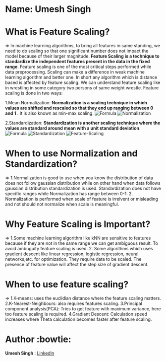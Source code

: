 # Name: Umesh Singh

# What is Feature Scaling?
=> In machine learning algorithms, to bring all features in same standing, we need to do scaling so that one significant number does not impact the model
because of their larger magnitude. **Feature Scaling is a technique to standardize the independent features present in the data in the fixed range**.
Feature scaling is one of the most critical steps performed while data preprocessing. Scaling can make a difference in weak machine learning algorithm and
better one. In short any algorithm which is distance based is affected by feature scaling. We can understand feature scaling like in wrestling in some category
two persons of same weight wrestle.
Feature scaling is done in two ways:

1.Mean Normalization:
**Normalization is a scaling technique in which values are shifted and rescaled so that they end up ranging between 0 and 1** . 
It is also known as min-max scaling.
![Formula](https://media.geeksforgeeks.org/wp-content/uploads/min-max-normalisation.jpg)
![Normalization](https://static.packt-cdn.com/products/9781789347999/graphics/84d43825-8e4e-47e2-a1c9-63cff1c41aca.png)

2.Standardization:
**Standardization is another scaling technique where the values are standard around mean with a unit standard deviation**.
![Formula](https://media.geeksforgeeks.org/wp-content/uploads/standardisation.jpg)
![Standardization](https://scikit-learn.org/stable/_images/sphx_glr_plot_scaling_importance_001.png)
![Feature-Scaling](https://cdn.analyticsvidhya.com/wp-content/uploads/2020/03/NormVsStand_box_plots-1.png)

# When to use Normalization and Standardization?
=> 1.Normalization is good to use when you know the distribution of data does not follow gaussian distribution while on other hand when data follows gaussian 
distribution standardization is used. Standardization does not have specific ranges while Normalization has range between 0-1.
2. Normalization is performed when scale of feature is irrelvent or misleading and not should not normalize when scale is meaningful.


# Why Feature Scaling is Important?
=> 1.Some machine learning algorithm like kNN are sensitive to features because if they are not in the same range we can get ambiguous result. To avoid ambuguity
feature scaling is used.
2. Some algorithms which uses gradient descent like linear regression, logistic regression, neural networks,etc. for optimization. They require data to be scaled.
The presence of feature value will affect the step size of gradient descent.

# When to use feature scaling?
=> 1.K-means: uses the euclidian distance where the feature scaling matters.
   2.K-Nearest-Neighbours: also requires features scaling.
   3.Principal component analysis(PCA): Tries to get feature with maximum variance, here too feature scaling is required.
   4.Gradiant Descent: Calculation speed increases where Theta calculation becomes faster after feature scaling.
   
# Author :bowtie:
**Umesh Singh** : [LinkedIn](https://www.linkedin.com/in/umesh-singh-35629418b)
